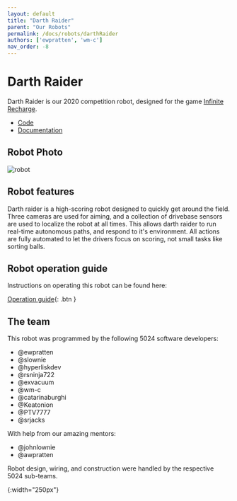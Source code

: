 ```yaml
---
layout: default
title: "Darth Raider"
parent: "Our Robots"
permalink: /docs/robots/darthRaider
authors: ['ewpratten', 'wm-c']
nav_order: -8
---
```


# Darth Raider
Darth Raider is our 2020 competition robot, designed for the game [Infinite Recharge](https://en.wikipedia.org/wiki/Infinite_Recharge).

 - [Code](https://github.com/frc5024/InfiniteRecharge)
 - [Documentation](http://frc5024.github.io/InfiniteRecharge/)


## Robot Photo
![robot]

## Robot features

Darth raider is a high-scoring robot designed to quickly get around the field. Three cameras are used for aiming, and a collection of drivebase sensors are used to localize the robot at all times. This allows darth raider to run real-time autonomous paths, and respond to it's environment. All actions are fully automated to let the drivers focus on scoring, not small tasks like sorting balls.


## Robot operation guide

Instructions on operating this robot can be found here:

[Operation guide](https://github.com/frc5024/InfiniteRecharge/blob/master/docs/operation.md){: .btn }

## The team

This robot was programmed by the following 5024 software developers:

 - @ewpratten
 - @slownie
 - @hyperliskdev
 - @rsninja722
 - @exvacuum
 - @wm-c
 - @catarinaburghi
 - @Keatonion
 - @PTV7777
 - @srjacks

With help from our amazing mentors:

 - @johnlownie
 - @awpratten

Robot design, wiring, and construction were handled by the respective 5024 sub-teams.

[robot]: /webdocs/assets/img/darthraider.png
{:width="250px"}